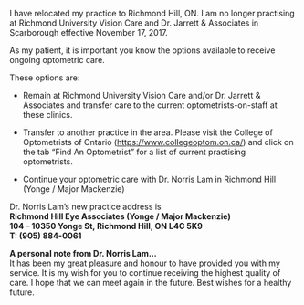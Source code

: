 I have relocated my practice to Richmond Hill, ON. I am no longer practising at Richmond University Vision Care and Dr. Jarrett & Associates in Scarborough effective November 17, 2017.  
 
As my patient, it is important you know the options available to receive ongoing optometric care.
 
These options are:

* Remain at Richmond University Vision Care and/or Dr. Jarrett & Associates and transfer care to the current optometrists-on-staff at these clinics.

* Transfer to another practice in the area. Please visit the College of Optometrists of Ontario (<https://www.collegeoptom.on.ca/>) and click on the tab “Find An Optometrist” for a list of current practising optometrists.

* Continue your optometric care with Dr. Norris Lam in Richmond Hill (Yonge / Major Mackenzie)

Dr. Norris Lam’s new practice address is  
**Richmond Hill Eye Associates 
(Yonge / Major Mackenzie)  
104 – 10350 Yonge St, Richmond Hill, ON L4C 5K9  
T: (905) 884-0061**
 
**A personal note from Dr. Norris Lam…**  
It has been my great pleasure and honour to have provided you with my service. It is my wish for you to continue receiving the highest quality of care. I hope that we can meet again in the future. Best wishes for a healthy future.
